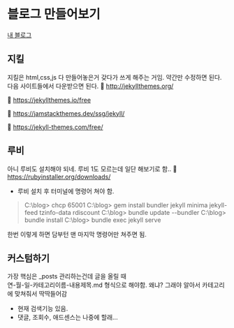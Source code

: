 # 블로그 만들어보기
[내 블로그](https://gogoheejun.github.io/)


## 지킬
지킬은 html,css,js 다 만들어놓은거 갖다가 쓰게 해주는 거임. 약간만 수정하면 된다.    
다음 사이트들에서 다운받으면 된다.
🔗 http://jekyllthemes.org/

🔗 https://jekyllthemes.io/free

🔗 https://jamstackthemes.dev/ssg/jekyll/

🔗 https://jekyll-themes.com/free/

## 루비
아니 루비도 설치해야 되네. 루비 1도 모르는데 일단 해보기로 함..
🔗 https://rubyinstaller.org/downloads/

- 루비 설치 후 터미널에 명령어 쳐야 함.    
> C:\blog> chcp 65001
> C:\blog> gem install bundler jekyll minima jekyll-feed tzinfo-data rdiscount
> C:\blog> bundle update --bundler
> C:\blog> bundle install
> C:\blog> bundle exec jekyll serve

한번 이렇게 하면 담부턴 맨 마지막 명령어만 쳐주면 됨.

## 커스텀하기
가장 핵심은 \_posts 관리하는건데  글을 올릴 때    
연-월-일-카테고리이름-내용제목.md 형식으로 해야함. 왜냐? 그래야 알아서 카테고리에 맞쳐줘서 딱딱들어감

- 현재 검색기능 있음.
- 댓글, 조회수, 애드센스는 나중에 할래...
